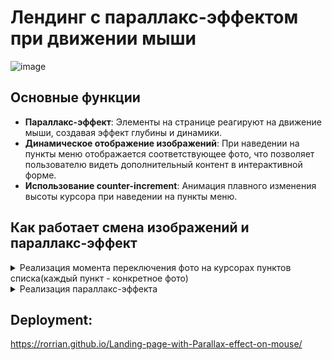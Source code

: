 # Лендинг с параллакс-эффектом при движении мыши

![image](Example.gif)

## Основные функции
- **Параллакс-эффект**: Элементы на странице реагируют на движение мыши, создавая эффект глубины и динамики.
- **Динамическое отображение изображений**: При наведении на пункты меню отображается соответствующее фото, что позволяет пользователю видеть дополнительный контент в интерактивной форме.
- **Использование counter-increment**: Анимация плавного изменения высоты курсора при наведении на пункты меню.
  
## Как работает смена изображений и параллакс-эффект

<details>
 <summary> Реализация момента переключения фото на курсорах пунктов списка(каждый пункт - конкретное фото) </summary>
 
 Момент смены фото сделан через HTML - у каждого пункта списка есть свой блок с курсором, в котором свое конкретное фото.
 Поэтому на разных пунктах списка фото на курсоре меняется на соответствующее.  
 Анимация:  
 Изначально высота курсора с фото = 0. При наведении на пункт меню - высота рассчитывается и задается курсору с фото =
 фото постепенно увеличивается(с transition).
</details>

<details>
 <summary> Реализация параллакс-эффекта </summary>
 
 Изначально нам показывается фото на курсоре не полностью, а лишь бОльшая его срединная часть
 (за счет того, что отображаемый блок .cursor меньше реального размера блока .cursor__image в 2 раза).
 При приближении к краям экрана область отображаемого фото смещается соответственно:
 при приближении к левому краю экрана - область фото смещается влево и на курсоре становится видно левый край фото, к правому аналогично.
 Смена направления достигается с помощью деления на отрицательные значения.
</details>

## Deployment:  
https://rorrian.github.io/Landing-page-with-Parallax-effect-on-mouse/
